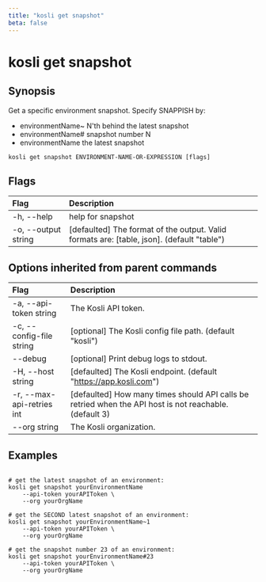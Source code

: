 ```yaml
---
title: "kosli get snapshot"
beta: false
---
```


# kosli get snapshot

## Synopsis

Get a specific environment snapshot.
Specify SNAPPISH by:
- environmentName~<N>  N'th behind the latest snapshot
- environmentName#<N>  snapshot number N
- environmentName      the latest snapshot

```shell
kosli get snapshot ENVIRONMENT-NAME-OR-EXPRESSION [flags]
```

## Flags
| Flag | Description |
| :--- | :--- |
|    -h, --help  |  help for snapshot  |
|    -o, --output string  |  [defaulted] The format of the output. Valid formats are: [table, json]. (default "table")  |


## Options inherited from parent commands
| Flag | Description |
| :--- | :--- |
|    -a, --api-token string  |  The Kosli API token.  |
|    -c, --config-file string  |  [optional] The Kosli config file path. (default "kosli")  |
|        --debug  |  [optional] Print debug logs to stdout.  |
|    -H, --host string  |  [defaulted] The Kosli endpoint. (default "https://app.kosli.com")  |
|    -r, --max-api-retries int  |  [defaulted] How many times should API calls be retried when the API host is not reachable. (default 3)  |
|        --org string  |  The Kosli organization.  |


## Examples

```shell

# get the latest snapshot of an environment:
kosli get snapshot yourEnvironmentName
	--api-token yourAPIToken \
	--org yourOrgName 

# get the SECOND latest snapshot of an environment:
kosli get snapshot yourEnvironmentName~1
	--api-token yourAPIToken \
	--org yourOrgName 

# get the snapshot number 23 of an environment:
kosli get snapshot yourEnvironmentName#23
	--api-token yourAPIToken \
	--org yourOrgName 
```

